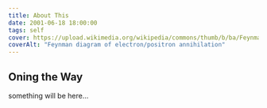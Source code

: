```yaml
---
title: About This
date: 2001-06-18 18:00:00
tags: self 
cover: https://upload.wikimedia.org/wikipedia/commons/thumb/b/ba/Feynman_EP_Annihilation.svg/440px-Feynman_EP_Annihilation.svg.png
coverAlt: "Feynman diagram of electron/positron annihilation"
---
```


## Oning the Way
something will be here...
